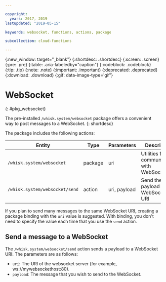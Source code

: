 ```yaml
---

copyright:
  years: 2017, 2019
lastupdated: "2019-05-15"

keywords: websocket, functions, actions, package

subcollection: cloud-functions

---
```


{:new_window: target="_blank"}
{:shortdesc: .shortdesc}
{:screen: .screen}
{:pre: .pre}
{:table: .aria-labeledby="caption"}
{:codeblock: .codeblock}
{:tip: .tip}
{:note: .note}
{:important: .important}
{:deprecated: .deprecated}
{:download: .download}
{:gif: data-image-type='gif'}

# WebSocket
{: #pkg_websocket}

The pre-installed `/whisk.system/websocket` package offers a convenient way to post messages to a WebSocket.
{: shortdesc}

The package includes the following actions:

| Entity | Type | Parameters | Description |
| --- | --- | --- | --- |
| `/whisk.system/websocket` | package | uri | Utilities for communicating with WebSockets |
| `/whisk.system/websocket/send` | action | uri, payload | Send the payload to the WebSocket URI |

If you plan to send many messages to the same WebSocket URI, creating a package binding with the `uri` value is suggested. With binding, you don't need to specify the value each time that you use the `send` action.

## Send a message to a WebSocket

The `/whisk.system/websocket/send` action sends a payload to a WebSocket URI. The parameters are as follows:

- `uri`: The URI of the websocket server (for example, ws://mywebsockethost:80).
- `payload`: The message that you wish to send to the WebSocket.

